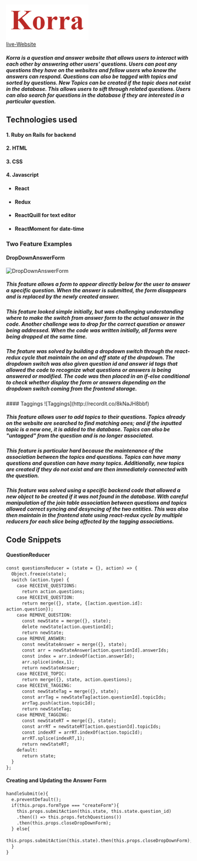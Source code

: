 ![Korra](https://github.com/mi-ruan/Korra/blob/master/wiki/korra_logo.PNG)  
[live-Website](https://korrakorra.herokuapp.com/)

<h5>
Korra is a question and answer website that allows users to interact with each other by answering other users' questions. Users can post any questions they have on the websites and fellow users who know the answers can respond. Questions can also be tagged with topics and sorted by questions. New Topics can be created if the topic does not exist in the database. This allows users to sift through related questions. Users can also search for questions in the database if they are interested in a particular question.
</h5>

## Technologies used
  #### 1. Ruby on Rails for backend
  #### 2. HTML
  #### 3. CSS
  #### 4. Javascript
*  ####  React
*  #### Redux
*  #### ReactQuill for text editor
*  #### ReactMoment for date-time


### Two Feature Examples

####  DropDownAnswerForm
![DropDownAnswerForm](http://recordit.co/rnQDaJ4suw)  
  <h5>
  This feature allows a form to appear directly below for the user to answer a specific question. When the answer is submitted, the form disappears and is replaced by the newly created answer.</h5>
  <h5>
  This feature looked simple initially, but was challenging understanding where to make the switch from answer form to the actual answer in the code. Another challenge was to drop for the correct question or answer being addressed. When the code was written initially, all forms were being dropped at the same time.
  </h5>
  <h5>
  The feature was solved by building a dropdown switch through the react-redux cycle that maintain the on and off state of the dropdown. The dropdown switch was also given question id and answer id tags that allowed the code to recognize what questions or answers is being answered or modified. The code was then placed in an if-else conditional to check whether display the form or answers depending on the dropdown switch coming from the frontend storage.  
  </h5>
####  Taggings
![Taggings](http://recordit.co/8kNaJH8bbf)  

  <h5>
  This feature allows user to add topics to their questions. Topics already on the website are searched to find matching ones; and if the inputted topic is a new one, it is added to the database. Topics can also be "untagged" from the question and is no longer associated.
  </h5>
  <h5>
  This feature is particular hard because the maintenance of the association between the topics and questions. Topics can have many questions and question can have many topics. Additionally, new topics are created if they do not exist and are then immediately connected with the question.
  </h5>
  <h5>
  This feature was solved using a specific backend code that allowed a new object to be created if it was not found in the database. With careful manipulation of the join table association between questions and topics allowed correct syncing and desyncing of the two entities. This was also then maintain in the frontend state using react-redux cycle by multiple reducers for each slice being affected by the tagging associations.
  </h5>  


##  Code Snippets  


  ####  QuestionReducer
  ```
  const questionsReducer = (state = {}, action) => {
    Object.freeze(state);
    switch (action.type) {
      case RECEIVE_QUESTIONS:
        return action.questions;
      case RECEIVE_QUESTION:
        return merge({}, state, {[action.question.id]: action.question});
      case REMOVE_QUESTION:
        const newState = merge({}, state);
        delete newState[action.questionId];
        return newState;
      case REMOVE_ANSWER:
        const newStateAnswer = merge({}, state);
        const arr = newStateAnswer[action.questionId].answerIds;
        const index = arr.indexOf(action.answerId);
        arr.splice(index,1);
        return newStateAnswer;
      case RECEIVE_TOPIC:
        return merge({}, state, action.questions);
      case RECEIVE_TAGGING:
        const newStateTag = merge({}, state);
        const arrTag = newStateTag[action.questionId].topicIds;
        arrTag.push(action.topicId);
        return newStateTag;
      case REMOVE_TAGGING:
        const newStateRT = merge({}, state);
        const arrRT = newStateRT[action.questionId].topicIds;
        const indexRT = arrRT.indexOf(action.topicId);
        arrRT.splice(indexRT,1);
        return newStateRT;
      default:
        return state;
    }
  };
```
####  Creating and Updating the Answer Form
```
handleSubmit(e){
  e.preventDefault();
  if(this.props.formType === "createForm"){
    this.props.submitAction(this.state, this.state.question_id)
    .then(() => this.props.fetchQuestions())
    .then(this.props.closeDropDownForm);
  } else{
    this.props.submitAction(this.state).then(this.props.closeDropDownForm);
  }
}
```
